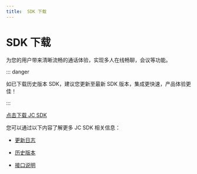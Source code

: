 ```yaml
---
title:  SDK 下载
---
```

# SDK 下载

为您的用户带来清晰流畅的通话体验，实现多人在线畅聊，会议等功能。

::: danger

如已下载历史版本 SDK，建议您更新至最新 SDK 版本，集成更快速，产品体验更佳！

:::

[点击下载 JC
SDK](https://developer.juphoon.com/portal/cn/downloadsdk/download_sdk.php?filename=JC-SDK-Windows-V2_1.tar.gz)

您可以通过以下内容了解更多 JC SDK 相关信息：

- [更新日志](https://developer.juphoon.com/cn/document/V2.1/sdk/log/windows.php)

- [历史版本](https://developer.juphoon.com/cn/document/V2.1/sdk/version/windows.php)

- [接口说明](https://developer.juphoon.com/portal/reference/V2.1/windows/html/e36ffb00-647f-0198-a895-56556009f19d.htm)

